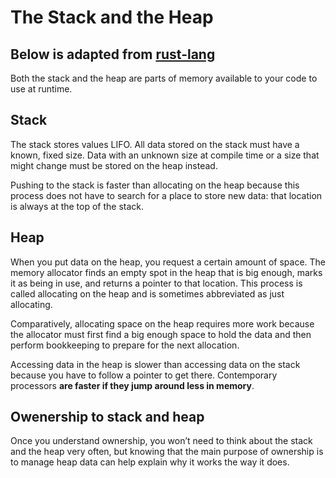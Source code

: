 # The Stack and the Heap

## Below is adapted from [rust-lang](https://doc.rust-lang.org/book/ch04-01-what-is-ownership.html#:~:text=Ownership%20is%20a%20set%20of,a%20computer's%20memory%20while%20running.)
Both the stack and the heap are parts of memory available to your code to use at runtime.

## Stack
The stack stores values LIFO. All data stored on the stack must have a known, fixed size. Data with an unknown size at compile time or a size that might change must be stored on the heap instead.

Pushing to the stack is faster than allocating on the heap because this process does not have to search for a place to store new data: that location is always at the top of the stack. 

## Heap
When you put data on the heap, you request a certain amount of space. The memory allocator finds an empty spot in the heap that is big enough, marks it as being in use, and returns a pointer to that location. This process is called allocating on the heap and is sometimes abbreviated as just allocating.

Comparatively, allocating space on the heap requires more work because the allocator must first find a big enough space to hold the data and then perform bookkeeping to prepare for the next allocation.

Accessing data in the heap is slower than accessing data on the stack because you have to follow a pointer to get there. Contemporary processors **are faster if they jump around less in memory**. 

## Owenership to stack and heap
Once you understand ownership, you won’t need to think about the stack and the heap very often, but knowing that the main purpose of ownership is to manage heap data can help explain why it works the way it does.